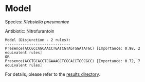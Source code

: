 
# Model

Species: *Klebsiella pneumoniae*

Antibiotic: Nitrofurantoin

```
Model (Disjunction - 2 rules):
------------------------------
Presence(ACCGCCAGCAACCTGATCGTAGTGGATATGC) [Importance: 0.98, 2 equivalent rules]
OR
Presence(ACGTGCACCTCGAAAGCTCGCACCTGCCGCC) [Importance: 0.72, 7 equivalent rules]

```

For details, please refer to the [results directory](../../../../../results/scm_b/klebsiella%20pneumoniae/nitrofurantoin/repeat_0/).

